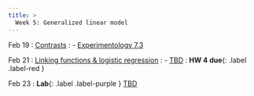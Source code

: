 ```yaml
---
title: >
  Week 5: Generalized linear model
---
```


Feb 19
: [Contrasts](https://socialinteractionlab.github.io/psych710-notes/contrasts.html)
  : - [Experimentology 7.3](https://experimentology.io/007-models.html#regression-models)

Feb 21
: [Linking functions & logistic regression](https://socialinteractionlab.github.io/psych710-notes/generalized-linear-model.html)
  : - [TBD](#)
: **HW 4 due**{: .label .label-red }

Feb 23
: **Lab**{: .label .label-purple } [TBD](#)
